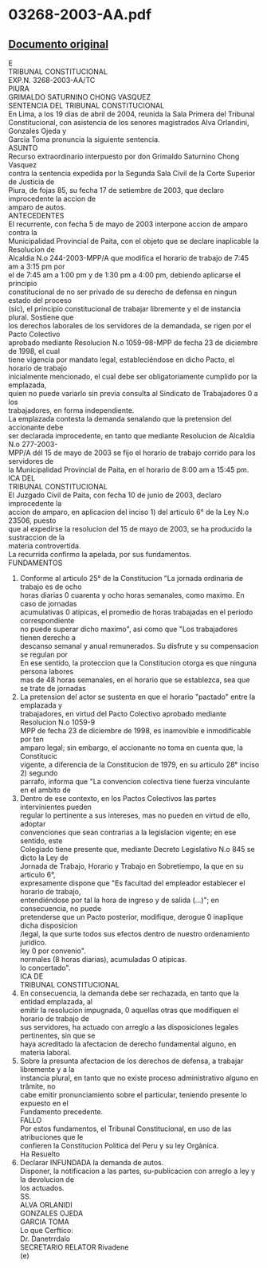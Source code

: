 
03268-2003-AA.pdf
=================
  
[Documento original](https://tc.gob.pe/jurisprudencia/2004/03268-2003-AA.pdf)  
---  
E  
TRIBUNAL CONSTITUCIONAL  
EXP.N. 3268-2003-AA/TC  
PIURA  
GRIMALDO SATURNINO CHONG VASQUEZ  
SENTENCIA DEL TRIBUNAL CONSTITUCIONAL  
En Lima, a los 19 dias de abril de 2004, reunida la Sala Primera del Tribunal  
Constitucional, con asistencia de los senores magistrados Alva Orlandini, Gonzales Ojeda y  
Garcia Toma pronuncia la siguiente sentencia.  
ASUNTO  
Recurso extraordinario interpuesto por don Grimaldo Saturnino Chong Vasquez  
contra la sentencia expedida por la Segunda Sala Civil de la Corte Superior de Justicia de  
Piura, de fojas 85, su fecha 17 de setiembre de 2003, que declaro improcedente la accion de  
amparo de autos.  
ANTECEDENTES  
El recurrente, con fecha 5 de mayo de 2003 interpone accion de amparo contra la  
Municipalidad Provincial de Paita, con el objeto que se declare inaplicable la Resolucion de  
Alcaldia N.o 244-2003-MPP/A que modifica el horario de trabajo de 7:45 am a 3:15 pm por  
el de 7:45 am a 1:00 pm y de 1:30 pm a 4:00 pm, debiendo aplicarse el principio  
constitucional de no ser privado de su derecho de defensa en ningun estado del proceso  
(sic), el principio constitucional de trabajar libremente y el de instancia plural. Sostiene que  
los derechos laborales de los servidores de la demandada, se rigen por el Pacto Colectivo  
aprobado mediante Resolucion N.o 1059-98-MPP de fecha 23 de diciembre de 1998, el cual  
tiene vigencia por mandato legal, estableciéndose en dicho Pacto, el horario de trabajo  
inicialmente mencionado, el cual debe ser obligatoriamente cumplido por la emplazada,  
quien no puede variarlo sin previa consulta al Sindicato de Trabajadores 0 a los  
trabajadores, en forma independiente.  
La emplazada contesta la demanda senalando que la pretension del accionante debe  
ser declarada improcedente, en tanto que mediante Resolucion de Alcaldia N.o 277-2003-  
MPP/A dél 15 de mayo de 2003 se fijo el horario de trabajo corrido para los servidores de  
la Municipalidad Provincial de Paita, en el horario de 8:00 am a 15:45 pm.  
ICA DEL  
TRIBUNAL CONSTITUCIONAL  
El Juzgado Civil de Paita, con fecha 10 de junio de 2003, declaro improcedente la  
accion de amparo, en aplicacion del inciso 1) del articulo 6° de la Ley N.o 23506, puesto  
que al expedirse la resolucion del 15 de mayo de 2003, se ha producido la sustraccion de la  
materia controvertida.  
La recurrida confirmo la apelada, por sus fundamentos.  
FUNDAMENTOS  
1. Conforme al articulo 25° de la Constitucion "La jornada ordinaria de trabajo es de ocho  
horas diarias 0 cuarenta y ocho horas semanales, como maximo. En caso de jornadas  
acumulativas 0 atipicas, el promedio de horas trabajadas en el periodo correspondiente  
no puede superar dicho maximo", asi como que "Los trabajadores tienen derecho a  
descanso semanal y anual remunerados. Su disfrute y su compensacion se regulan por  
En ese sentido, la proteccion que la Constitucion otorga es que ninguna persona labores  
mas de 48 horas semanales, en el horario que se establezca, sea que se trate de jornadas  
2. La pretension del actor se sustenta en que el horario "pactado" entre la emplazada y  
trabajadores, en virtud del Pacto Colectivo aprobado mediante Resolucion N.o 1059-9  
MPP de fecha 23 de diciembre de 1998, es inamovible e inmodificable por ten  
amparo legal; sin embargo, el accionante no toma en cuenta que, la Constitucic  
vigente, a diferencia de la Constitucion de 1979, en su articulo 28° inciso 2) segundo  
parrafo, informa que "La convencion colectiva tiene fuerza vinculante en el ambito de  
3. Dentro de ese contexto, en los Pactos Colectivos las partes intervinientes pueden  
regular lo pertinente a sus intereses, mas no pueden en virtud de ello, adoptar  
convenciones que sean contrarias a la legislacion vigente; en ese sentido, este  
Colegiado tiene presente que, mediante Decreto Legislativo N.o 845 se dicto la Ley de  
Jornada de Trabajo, Horario y Trabajo en Sobretiempo, la que en su articulo 6°,  
expresamente dispone que "Es facultad del empleador establecer el horario de trabajo,  
entendiéndose por tal la hora de ingreso y de salida (...)"; en consecuencia, no puede  
pretenderse que un Pacto posterior, modifique, derogue 0 inaplique dicha disposicion  
/legal, la que surte todos sus efectos dentro de nuestro ordenamiento juridico.  
ley 0 por convenio".  
normales (8 horas diarias), acumuladas O atipicas.  
lo concertado".  
ICA DE  
TRIBUNAL CONSTITUCIONAL  
4. En consecuencia, la demanda debe ser rechazada, en tanto que la entidad emplazada, al  
emitir la resolucion impugnada, 0 aquellas otras que modifiquen el horario de trabajo de  
sus servidores, ha actuado con arreglo a las disposiciones legales pertinentes, sin que se  
haya acreditado la afectacion de derecho fundamental alguno, en materia laboral.  
5. Sobre la presunta afectacion de los derechos de defensa, a trabajar libremente y a la  
instancia plural, en tanto que no existe proceso administrativo alguno en trâmite, no  
cabe emitir pronunciamiento sobre el particular, teniendo presente lo expuesto en el  
Fundamento precedente.  
FALLO  
Por estos fundamentos, el Tribunal Constitucional, en uso de las atribuciones que le  
confieren la Constitucion Politica del Peru y su ley Orgànica.  
Ha Resuelto  
1. Declarar INFUNDADA la demanda de autos.  
Disponer, la notificacion a las partes, su-publicacion con arreglo a ley y la devolucion de  
los actuados.  
SS.  
ALVA ORLANIDI  
GONZALES OJEDA  
GARCIA TOMA  
Lo que Cerftico:  
Dr. Danetrrdalo  
SECRETARIO RELATOR Rivadene  
(e)